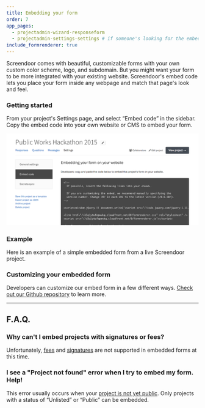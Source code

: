 ```yaml
---
title: Embedding your form
order: 7
app_pages:
  - projectadmin-wizard-responseform
  - projectadmin-settings-settings # if someone's looking for the embed code in the old location
include_formrenderer: true
---
```


Screendoor comes with beautiful, customizable forms with your own custom color scheme, logo, and subdomain. But you might want your form to be more integrated with your existing website. Screendoor's embed code lets you place your form inside any webpage and match that page's look and feel.

### Getting started

From your project's Settings page, and select &ldquo;Embed code&rdquo; in the sidebar. Copy the embed code into your own website or CMS to embed your form.

![The Embed code page.](../images/embed_1.png)

### Example

Here is an example of a simple embedded form from a live Screendoor project.

<form class="embed_example" data-formrenderer></form>

<script>
  FormRenderer.BUTTON_CLASS = 'button info'

  new FormRenderer({
    "project_id": 410,
    "afterSubmit": {
      "method": "page",
      "html": "<h2>Thanks for submitting the example form!</h2>"
    }
  });
</script>

### Customizing your embedded form

Developers can customize our embed form in a few different ways. [Check out our Github repository](https://github.com/dobtco/formrenderer-base) to learn more.

---

## F.A.Q.

### Why can't I embed projects with signatures or fees?

Unfortunately, [fees](payments.html) and [signatures](signatures.html) are not supported in embedded forms at this time.

### I see a "Project not found" error when I try to embed my form. Help!

This error usually occurs when your [project is not yet public](/articles/screendoor/projects/going_public.html). Only projects with a status of &ldquo;Unlisted&rdquo; or &ldquo;Public&rdquo; can be embedded.
